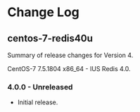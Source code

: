 # Change Log

## centos-7-redis40u

Summary of release changes for Version 4.

CentOS-7 7.5.1804 x86_64 - IUS Redis 4.0.

### 4.0.0 - Unreleased

- Initial release.
